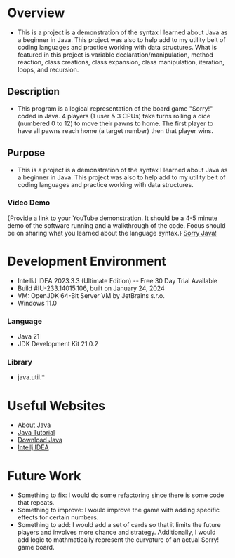 # Overview

- This is a project is a demonstration of the syntax I learned about Java as a beginner in Java.  This project was also to help add to my utility belt of coding languages and practice working with data structures.  What is featured in this project is variable declaration/manipulation, method reaction, class creations, class expansion, class manipulation, iteration, loops, and recursion.

## Description
- This program is a logical representation of the board game "Sorry!" coded in Java.  4 players (1 user & 3 CPUs) take turns rolling a dice (numbered 0 to 12) to move their pawns to home.  The first player to have all pawns reach home (a target number) then that player wins.


## Purpose 
* This is a project is a demonstration of the syntax I learned about Java as a beginner in Java.  This project was also to help add to my utility belt of coding languages and practice working with data structures.

### Video Demo
{Provide a link to your YouTube demonstration. It should be a 4-5 minute demo of the software running and a walkthrough of the code. Focus should be on sharing what you learned about the language syntax.}
[Sorry Java!](http://youtube.link.goes.here)

# Development Environment
- IntelliJ IDEA 2023.3.3 (Ultimate Edition) -- Free 30 Day Trial Available
- Build #IU-233.14015.106, built on January 24, 2024
- VM: OpenJDK 64-Bit Server VM by JetBrains s.r.o.
- Windows 11.0
### Language
- Java 21 
- JDK Development Kit 21.0.2
### Library
- java.util.*



# Useful Websites
- [About Java](https://docs.oracle.com/javase/tutorial/getStarted/intro/definition.html)
- [Java Tutorial](https://www.w3schools.com/java/java_while_loop.asp)
- [Download Java](https://jdk.java.net/)
- [Intellj IDEA](https://www.jetbrains.com/idea/download/?section=windows)

# Future Work
- Something to fix: I would do some refactoring since there is some code that repeats.
- Something to improve: I would improve the game with adding specific effects for certain numbers.
- Something to add: I would add a set of cards so that it limits the future players and involves more chance and strategy.  Additionally, I would add logic to mathmatically represent the curvature of an actual Sorry! game board.